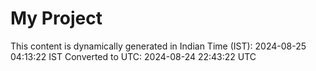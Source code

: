 # My Project

This content is dynamically generated in Indian Time (IST): 2024-08-25 04:13:22 IST
Converted to UTC: 2024-08-24 22:43:22 UTC
